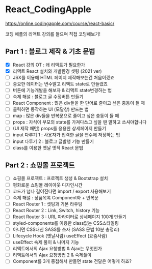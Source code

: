 # React_CodingApple

https://online.codingapple.com/course/react-basic/

코딩 애플의 리액트 강의를 들으며 직접 코딩해보기!


## Part 1 : 블로그 제작 & 기초 문법
- [X]  React 강의 OT : 왜 리액트가 필요한가
- [X] 리액트 React 설치와 개발환경 셋팅 (2021 ver) 	
- [ ] JSX를 이용해 HTML 페이지 제작해보는건 처음이겠죠
- [ ] 중요한 데이터는 변수말고 리액트 state로 만들랬죠	
- [ ] 버튼에 기능개발을 해보자 & 리액트 state변경하는 법	
- [ ] 숙제 해설 : 블로그 글 수정버튼 만들기	
- [ ] React Component : 많은 div들을 한 단어로 줄이고 싶은 충동이 들 때		
- [ ] 클릭하면 동작하는 UI (모달창) 만드는 법		
- [ ] map : 많은 div들을 반복문으로 줄이고 싶은 충동이 들 때	
- [ ] props : 자식이 부모의 state를 가져다쓰고 싶을 땐 말하고 쓰셔야합니다		
- [ ] 	(UI 제작 패턴) props를 응용한 상세페이지 만들기		
- [ ] 	input 다루기 1 : 사용자가 입력한 글을 변수에 저장하는 법		
- [ ] 	input 다루기 2 : 블로그 글발행 기능 만들기		
- [ ] 	class를 이용한 옛날 옛적 React 문법		

## Part 2 : 쇼핑몰 프로젝트
- [ ]  쇼핑몰 프로젝트 : 프로젝트 생성 & Bootstrap 설치	
- [ ] 평화로운 쇼핑몰 레이아웃 디자인시간	
- [ ] 코드가 넘나 길어진다면 import / export 사용해보기
- [ ] 숙제 해설 : 상품목록 Component화 + 반복문	
- [ ] React Router 1 : 셋팅과 기본 라우팅		
- [ ] React Router 2 : Link, Switch, history 기능		
- [ ] React Router 3 : URL 파라미터로 상세페이지 100개 만들기		
- [ ] styled-components를 이용한 class없는 CSS스타일링			
- [ ] 아니면 CSS대신 SASS를 쓰자 (SASS 문법 10분 총정리)	
- [ ] Lifecycle Hook (옛날사람) useEffect (요즘사람)		
- [ ] useEffect 숙제 풀이 & 나머지 기능		
- [ ] 리액트에서의 Ajax 요청방법 & Ajax는 무엇인가		
- [ ] 리액트에서의 Ajax 요청방법 2 & 숙제풀이		
- [ ] Component를 3개 중첩해서 만들면 state 전달은 어떻게 하죠?
